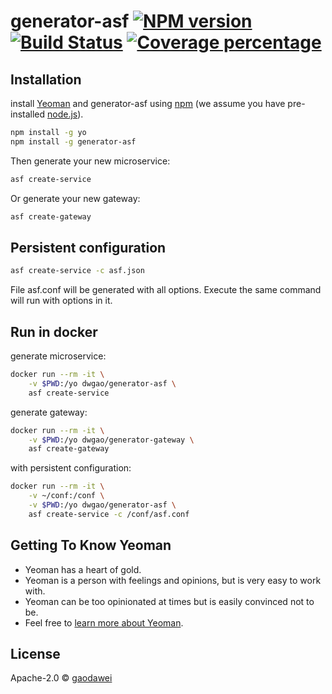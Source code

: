 # generator-asf [![NPM version][npm-image]][npm-url] [![Build Status][travis-image]][travis-url] [![Coverage percentage][coveralls-image]][coveralls-url]
> 

## Installation 

install [Yeoman](http://yeoman.io) and generator-asf using [npm](https://www.npmjs.com/) (we assume you have pre-installed [node.js](https://nodejs.org/)).

```bash
npm install -g yo
npm install -g generator-asf
```

Then generate your new microservice:

```bash
asf create-service
```

Or generate your new gateway:

```bash
asf create-gateway
```

## Persistent configuration

```bash
asf create-service -c asf.json
```
File asf.conf will be generated with all options.
Execute the same command will run with options in it.

## Run in docker

generate microservice:

```bash
docker run --rm -it \
	-v $PWD:/yo dwgao/generator-asf \
	asf create-service
```
generate gateway:

```bash
docker run --rm -it \
	-v $PWD:/yo dwgao/generator-gateway \
	asf create-gateway
```
with persistent configuration:

```bash
docker run --rm -it \
	-v ~/conf:/conf \
	-v $PWD:/yo dwgao/generator-asf \
	asf create-service -c /conf/asf.conf
```

## Getting To Know Yeoman

 * Yeoman has a heart of gold.
 * Yeoman is a person with feelings and opinions, but is very easy to work with.
 * Yeoman can be too opinionated at times but is easily convinced not to be.
 * Feel free to [learn more about Yeoman](http://yeoman.io/).

## License

Apache-2.0 © [gaodawei]()


[npm-image]: https://badge.fury.io/js/generator-asf.svg
[npm-url]: https://npmjs.org/package/generator-asf
[travis-image]: https://travis-ci.com/madogao/generator-asf.svg?branch=master
[travis-url]: https://travis-ci.com/madogao/generator-asf
[daviddm-image]: https://david-dm.org/madogao/generator-asf.svg?theme=shields.io
[daviddm-url]: https://david-dm.org/madogao/generator-asf
[coveralls-image]: https://coveralls.io/repos/madogao/generator-asf/badge.svg
[coveralls-url]: https://coveralls.io/r/madogao/generator-asf
